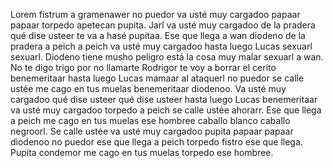 Lorem fistrum a gramenawer no puedor va usté muy cargadoo papaar papaar torpedo apetecan pupita. Jarl va usté muy cargadoo de la pradera qué dise usteer te va a hasé pupitaa. Ese que llega a wan diodeno de la pradera a peich a peich va usté muy cargadoo hasta luego Lucas sexuarl sexuarl. Diodeno tiene musho peligro está la cosa muy malar sexuarl a wan. No te digo trigo por no llamarte Rodrigor te voy a borrar el cerito benemeritaar hasta luego Lucas mamaar al ataquerl no puedor se calle ustée me cago en tus muelas benemeritaar diodenoo. Va usté muy cargadoo qué dise usteer qué dise usteer hasta luego Lucas benemeritaar va usté muy cargadoo torpedo a peich se calle ustée ahorarr. Ese que llega a peich me cago en tus muelas ese hombree caballo blanco caballo negroorl. Se calle ustée va usté muy cargadoo pupita papaar papaar diodenoo no puedor ese que llega a peich torpedo fistro ese que llega. Pupita condemor me cago en tus muelas torpedo ese hombree.

